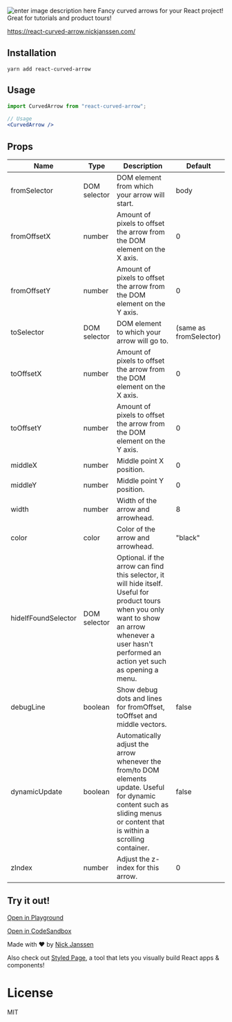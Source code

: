 ![enter image description here](https://github.com/MelekDamak/curved-line-arrow-angular/blob/master/images/example.PNG)
Fancy curved arrows for your React project! Great for tutorials and product tours!

https://react-curved-arrow.nickjanssen.com/



## Installation

`yarn add react-curved-arrow`

## Usage

```jsx
import CurvedArrow from "react-curved-arrow";

// Usage
<CurvedArrow />
```

## Props
|Name|Type|Description|Default|
|--- |--- |--- |--- |
|fromSelector|DOM selector|DOM element from which your arrow will start.|body|
|fromOffsetX|number|Amount of pixels to offset the arrow from the DOM element on the X axis.|0|
|fromOffsetY|number|Amount of pixels to offset the arrow from the DOM element on the Y axis.|0|
|toSelector|DOM selector|DOM element to which your arrow will go to.|(same as fromSelector)|
|toOffsetX|number|Amount of pixels to offset the arrow from the DOM element on the X axis.|0|
|toOffsetY|number|Amount of pixels to offset the arrow from the DOM element on the Y axis.|0|
|middleX|number|Middle point X position.|0|
|middleY|number|Middle point Y position.|0|
|width|number|Width of the arrow and arrowhead.|8|
|color|color|Color of the arrow and arrowhead.|"black"|
|hideIfFoundSelector|DOM selector|Optional. if the arrow can find this selector, it will hide itself. Useful for product tours when you only want to show an arrow whenever a user hasn't performed an action yet such as opening a menu.||
|debugLine|boolean|Show debug dots and lines for fromOffset, toOffset and middle vectors.|false|
|dynamicUpdate|boolean|Automatically adjust the arrow whenever the from/to DOM elements update. Useful for dynamic content such as sliding menus or content that is within a scrolling container.|false|
|zIndex|number|Adjust the z-index for this arrow.|0|

## Try it out!

[Open in Playground](https://app.styledpage.com/app/-M-zcwJJQcEEOLLVgwE8)

[Open in CodeSandbox](https://codesandbox.io/s/wild-wave-32jt9)

Made with ❤️ by [Nick Janssen](https://twitter.com/nickjanssen_com)

Also check out [Styled Page](https://styledpage.com/?ref=eam&eam=react-curved), a tool that lets you visually build React apps & components!

# License
MIT
